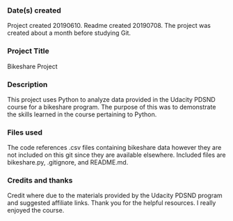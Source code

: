 ### Date(s) created
Project created 20190610. Readme created 20190708. The project was created about a month before studying Git.

### Project Title
Bikeshare Project

### Description
This project uses Python to analyze data provided in the Udacity PDSND course for a bikeshare program. The purpose of this was to demonstrate the skills learned in the course pertaining to Python.

### Files used
The code references .csv files containing bikeshare data however they are not included on this git since they are available elsewhere. Included files are bikeshare.py, .gitignore, and README.md.

### Credits and thanks
Credit where due to the materials provided by the Udacity PDSND program and suggested affiliate links. Thank you for the helpful resources. I really enjoyed the course.
